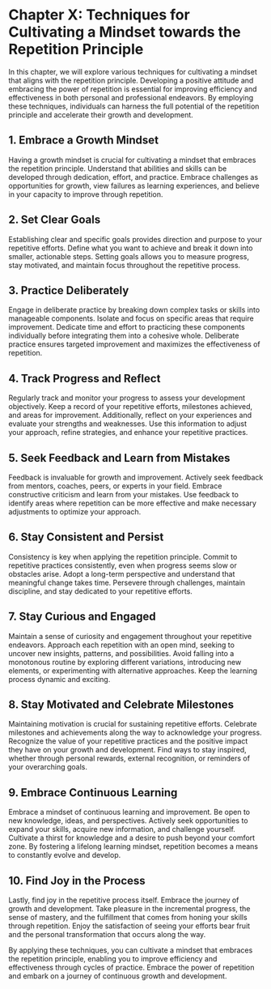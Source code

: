 Chapter X: Techniques for Cultivating a Mindset towards the Repetition Principle
================================================================================

In this chapter, we will explore various techniques for cultivating a mindset that aligns with the repetition principle. Developing a positive attitude and embracing the power of repetition is essential for improving efficiency and effectiveness in both personal and professional endeavors. By employing these techniques, individuals can harness the full potential of the repetition principle and accelerate their growth and development.

**1. Embrace a Growth Mindset**
-------------------------------

Having a growth mindset is crucial for cultivating a mindset that embraces the repetition principle. Understand that abilities and skills can be developed through dedication, effort, and practice. Embrace challenges as opportunities for growth, view failures as learning experiences, and believe in your capacity to improve through repetition.

**2. Set Clear Goals**
----------------------

Establishing clear and specific goals provides direction and purpose to your repetitive efforts. Define what you want to achieve and break it down into smaller, actionable steps. Setting goals allows you to measure progress, stay motivated, and maintain focus throughout the repetitive process.

**3. Practice Deliberately**
----------------------------

Engage in deliberate practice by breaking down complex tasks or skills into manageable components. Isolate and focus on specific areas that require improvement. Dedicate time and effort to practicing these components individually before integrating them into a cohesive whole. Deliberate practice ensures targeted improvement and maximizes the effectiveness of repetition.

**4. Track Progress and Reflect**
---------------------------------

Regularly track and monitor your progress to assess your development objectively. Keep a record of your repetitive efforts, milestones achieved, and areas for improvement. Additionally, reflect on your experiences and evaluate your strengths and weaknesses. Use this information to adjust your approach, refine strategies, and enhance your repetitive practices.

**5. Seek Feedback and Learn from Mistakes**
--------------------------------------------

Feedback is invaluable for growth and improvement. Actively seek feedback from mentors, coaches, peers, or experts in your field. Embrace constructive criticism and learn from your mistakes. Use feedback to identify areas where repetition can be more effective and make necessary adjustments to optimize your approach.

**6. Stay Consistent and Persist**
----------------------------------

Consistency is key when applying the repetition principle. Commit to repetitive practices consistently, even when progress seems slow or obstacles arise. Adopt a long-term perspective and understand that meaningful change takes time. Persevere through challenges, maintain discipline, and stay dedicated to your repetitive efforts.

**7. Stay Curious and Engaged**
-------------------------------

Maintain a sense of curiosity and engagement throughout your repetitive endeavors. Approach each repetition with an open mind, seeking to uncover new insights, patterns, and possibilities. Avoid falling into a monotonous routine by exploring different variations, introducing new elements, or experimenting with alternative approaches. Keep the learning process dynamic and exciting.

**8. Stay Motivated and Celebrate Milestones**
----------------------------------------------

Maintaining motivation is crucial for sustaining repetitive efforts. Celebrate milestones and achievements along the way to acknowledge your progress. Recognize the value of your repetitive practices and the positive impact they have on your growth and development. Find ways to stay inspired, whether through personal rewards, external recognition, or reminders of your overarching goals.

**9. Embrace Continuous Learning**
----------------------------------

Embrace a mindset of continuous learning and improvement. Be open to new knowledge, ideas, and perspectives. Actively seek opportunities to expand your skills, acquire new information, and challenge yourself. Cultivate a thirst for knowledge and a desire to push beyond your comfort zone. By fostering a lifelong learning mindset, repetition becomes a means to constantly evolve and develop.

**10. Find Joy in the Process**
-------------------------------

Lastly, find joy in the repetitive process itself. Embrace the journey of growth and development. Take pleasure in the incremental progress, the sense of mastery, and the fulfillment that comes from honing your skills through repetition. Enjoy the satisfaction of seeing your efforts bear fruit and the personal transformation that occurs along the way.

By applying these techniques, you can cultivate a mindset that embraces the repetition principle, enabling you to improve efficiency and effectiveness through cycles of practice. Embrace the power of repetition and embark on a journey of continuous growth and development.
